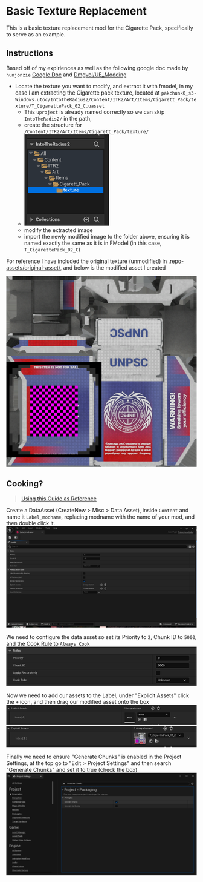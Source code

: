 # Basic Texture Replacement

This is a basic texture replacement mod for the Cigarette Pack, specifically to serve as an example.

## Instructions

Based off of my expiriences as well as the following google doc made by `hunjonzie` [Google Doc](https://docs.google.com/document/d/1nSW7Mef1O3LT_IcUiEuMmE0mQw9gL4IF6HEIOEdL_Ek/edit?tab=t.0) and [Dmgvol/UE_Modding](https://github.com/Dmgvol/UE_Modding)

- Locate the texture you want to modify, and extract it with fmodel, in my case I am extracting the Cigarette pack texture, located at `pakchunk0_s3-Windows.utoc/IntoTheRadius2/Content/ITR2/Art/Items/Cigarett_Pack/texture/T_CigarettePack_02_C.uasset`
  - This `uproject` is already named correctly so we can skip `IntoTheRadis2/` in the path,
  - create the structure for `/Content/ITR2/Art/Items/Cigarett_Pack/texture/`
  - ![alt text](.repo-assets/example-structure-1.png)
  - modify the extracted image
  - import the newly modified image to the folder above, ensuring it is named exactly the same as it is in FModel (in this case, `T_CigarettePack_02_C`)

For reference I have included the original texture (unmodified) in [.repo-assets/original-asset/](.repo-assets/original-asset/), and below is the modified asset I created

![img](.repo-assets/modified-asset/T_CigarettePack_02_C.png)

## Cooking?

> [Using this Guide as Reference](https://github.com/Dmgvol/UE_Modding/blob/main/IntermediateModding/CookingContent.md#cooking-ue5)

Create a DataAsset (CreateNew > Misc > Data Asset), inside `Content` and name it `Label_modname`, replacing modname with the name of your mod, and then double click it.
![alt text](.repo-assets/example-data-asset-1.png)

We need to configure the data asset so set its Priority to `2`, Chunk ID to `5000`, and the Cook Rule to `Always Cook`
![alt text](.repo-assets/example-data-asset-2.png)

Now we need to add our assets to the Label, under "Explicit Assets" click the `+` icon, and then drag our modified asset onto the box
![alt text](.repo-assets/example-data-asset-3.png)
![alt text](.repo-assets/example-data-asset-4.png)

Finally we need to ensure "Generate Chunks" is enabled in the Project Settings, at the top go to "Edit > Project Settings" and then search "Generate Chunks" and set it to true (check the box)
![alt text](.repo-assets/example-project-settings-1.png)
